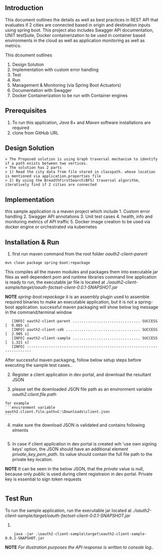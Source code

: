 ## Introduction
This document outlines the details as well as best practices in REST API that evaluates if 2 cities are connected based in origin and destination inputs using spring boot. This project also includes Swagger API documentation, UNIT testSuite, Docker containerization to be used in container based environments in the cloud as well as application monitoring as well as metrics.

This dcoument outlines 
1. Design Solution
2. Implementation with custom error handling
3. Test
4. Run
5. Management & Monitoring (via Spring Boot Actuators)
6. Documentation with Swagger
7. Docker Containerization to be run with Container engines


 
## Prerequisites
 1) To run this application, *Java* 8+ and *Maven* software installations are required
 2) clone from GitHub URL
 
## Design Solution
```
> The Proposed solution is using Graph traversal mechanism to identify if a path exists between two vertices. 
> The solution has 2 parts
> 1) Read the city data from file stored in classpath. whose location is mentioned via application.properties file
> 2) By using the BreadthFirstSearch(BFS) traversal algorithm, iteratively find if 2 cities are connected 
```

## Implementation
this sample application is a  maven project which include
	1. Custom error handling
	2. Swagger API annotations
	3. Unit test cases
	4. health, info and monitoring metrics of API traffic
	5. Docker image creation to be used via docker engine or orchestrated via kubernetes

## Installation & Run
  
 1. first run maven command from the root folder *oauth2-client-parent*
 
  ```maven
  mvn clean package spring-boot:repackage
 ```
  This compiles all the maven modules and packages them into executable jar files as well dependent pom and runtime libraries
  command line application is ready to run, the executable jar file is located at *./oauth2-client-sample/target/oauth-factset-client-0.0.1-SNAPSHOT.jar*

 **NOTE** *spring-boot:repackage* it is an assembly plugin used to assemble required binaries to make an executable application, but it is not a spring-boot application.
 successful maven packaging will show below log message in the command/terminal window
 ````maven log
	[INFO] oauth2-client-parent ............................... SUCCESS [  0.865 s]
	[INFO] oauth2-client-sdk .................................. SUCCESS [  2.905 s]
	[INFO] oauth2-client-sample ............................... SUCCESS [  1.321 s]
	[INFO] ------------------------------------------------------------------------
````
After successful maven packaging, follow below setup steps before executing the sample test cases..
  
  2. Register a client application in dev portal, and download the resultant JSON
  
  3. please set the downloaded JSON file path as an environment variable *oauth2.client.file.path*
  
	for example
	```environment variable
	oauth2.client.file.path=C:\Downloads\client.json
	```
  4. make sure the download JSON is validated and contains following elments
  
```json

```
 5. In case if client application in dev portal is created wih 'use own signing keys' option, the JSON should have an additional element 
 *private_key_pem_path*. Its value should contain the full file path to the private key location.
 
 **NOTE** It can be seen in the below JSON, that the *private* value is null, because only *public* is used during client registraion in dev portal. Private key is essential to sign token requests
 
```json

```

## Test Run
To run the sample application, run the executable jar located at *./oauth2-client-sample/target/oauth-factset-client-0.0.1-SNAPSHOT.jar*

1. 
```command line
	java -jar .\oauth2-client-sample\target\oauth2-client-sample-0.0.1-SNAPSHOT.jar

```
**NOTE** *For illustration purposes the API response is written to console log..*
